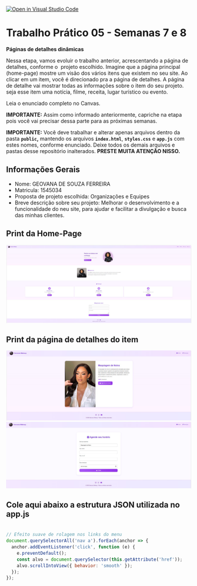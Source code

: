 [![Open in Visual Studio Code](https://classroom.github.com/assets/open-in-vscode-2e0aaae1b6195c2367325f4f02e2d04e9abb55f0b24a779b69b11b9e10269abc.svg)](https://classroom.github.com/online_ide?assignment_repo_id=20867831&assignment_repo_type=AssignmentRepo)
# Trabalho Prático 05 - Semanas 7 e 8

**Páginas de detalhes dinâmicas**

Nessa etapa, vamos evoluir o trabalho anterior, acrescentando a página de detalhes, conforme o  projeto escolhido. Imagine que a página principal (home-page) mostre um visão dos vários itens que existem no seu site. Ao clicar em um item, você é direcionado pra a página de detalhes. A página de detalhe vai mostrar todas as informações sobre o item do seu projeto. seja esse item uma notícia, filme, receita, lugar turístico ou evento.

Leia o enunciado completo no Canvas. 

**IMPORTANTE:** Assim como informado anteriormente, capriche na etapa pois você vai precisar dessa parte para as próximas semanas. 

**IMPORTANTE:** Você deve trabalhar e alterar apenas arquivos dentro da pasta **`public`,** mantendo os arquivos **`index.html`**, **`styles.css`** e **`app.js`** com estes nomes, conforme enunciado. Deixe todos os demais arquivos e pastas desse repositório inalterados. **PRESTE MUITA ATENÇÃO NISSO.**

## Informações Gerais

- Nome: GEOVANA DE SOUZA FERREIRA
- Matricula: 1545034
- Proposta de projeto escolhida:  Organizações e Equipes
- Breve descrição sobre seu projeto: Melhorar o desenvolvimento e a funcionalidade do neu site, para ajudar e facilitar a divulgação e busca das minhas clientes.

## Print da Home-Page

![](<public/imagens/tela inical.jpeg>)


## Print da página de detalhes do item

![](<public/imagens/detalhe 01.jpeg>)
![](<public/imagens/detalhe 02.jpeg>)

## Cole aqui abaixo a estrutura JSON utilizada no app.js

```javascript

// Efeito suave de rolagem nos links do menu
document.querySelectorAll('nav a').forEach(anchor => {
  anchor.addEventListener('click', function (e) {
    e.preventDefault();
    const alvo = document.querySelector(this.getAttribute('href'));
    alvo.scrollIntoView({ behavior: 'smooth' });
  });
});

```